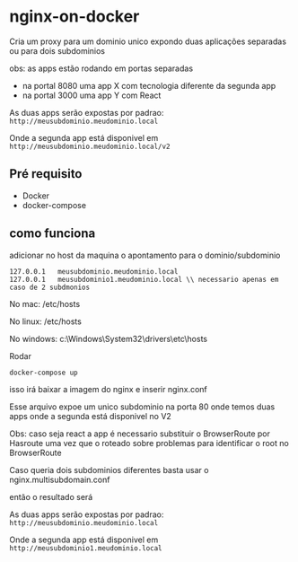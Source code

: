 # nginx-on-docker
Cria um proxy para um dominio unico expondo duas aplicações separadas ou para dois subdominios

obs: as apps estão rodando em portas separadas
- na portal 8080 uma app X com tecnologia diferente da segunda app
- na portal 3000 uma app Y com React

As duas apps serão expostas por padrao:<br>
```http://meusubdominio.meudominio.local```

Onde a segunda app está disponivel em<br>
```http://meusubdominio.meudominio.local/v2```

## Pré requisito

- Docker
- docker-compose

## como funciona

adicionar no host da maquina o apontamento para o dominio/subdominio

```
127.0.0.1   meusubdominio.meudominio.local
127.0.0.1   meusubdominio1.meudominio.local \\ necessario apenas em caso de 2 subdmonios
```

No mac:
/etc/hosts

No linux:
/etc/hosts

No windows:
c:\Windows\System32\drivers\etc\hosts

Rodar

```
docker-compose up
```

isso irá baixar a imagem do nginx e inserir nginx.conf

Esse arquivo expoe um unico subdominio na porta 80 onde temos duas apps
onde a segunda está disponivel no V2

Obs: caso seja react a app é necessario substituir o BrowserRoute por Hasroute uma vez que o roteado sobre problemas para identificar o root no BrowserRoute


Caso queria dois subdominios diferentes basta usar o nginx.multisubdomain.conf

então o resultado será

As duas apps serão expostas por padrao:<br>
```http://meusubdominio.meudominio.local```

Onde a segunda app está disponivel em<br>
```http://meusubdominio1.meudominio.local```